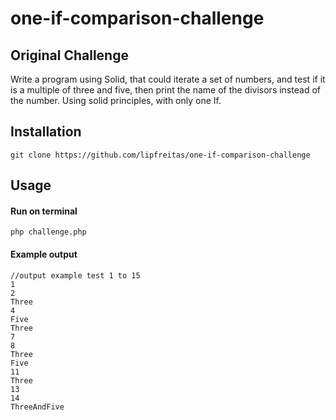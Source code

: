 # one-if-comparison-challenge
## Original Challenge
Write a program using Solid, that could iterate a set of numbers, and test if it is a multiple of three and five, then print the name of the divisors instead of the number.
Using solid principles, with only one If.

## Installation
    git clone https://github.com/lipfreitas/one-if-comparison-challenge
    
## Usage
#### Run on terminal
    php challenge.php
    
#### Example output
    //output example test 1 to 15
    1
    2
    Three
    4
    Five
    Three
    7
    8
    Three
    Five
    11
    Three
    13
    14
    ThreeAndFive


    
